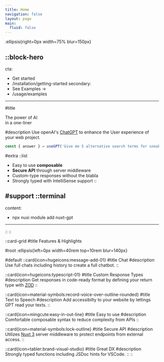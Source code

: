 ```yaml
---
title: Home
navigation: false
layout: page
main:
  fluid: false
---
```


:ellipsis{right=0px width=75% blur=150px}

::block-hero
---
cta:
  - Get started
  - /installation/getting-started
secondary:
  - See Examples →
  - /usage/examples
---

#title

<div style="display:flex; align-items:center; gap: 40px">
  <!-- <img src="/icon_512.png" alt="Nuxt-GPT Icon" style="height: 120px" /> -->
  <div>
    The power of AI<br />
    in a one-liner
  </div>
</div>

#description
Use openAI's [ChatGPT](https://openai.com/chatgpt/overview/) to enhance the User experience of your web project.


```ts
const { answer } = useGPT('Give me 5 alternative search terms for sneakers').send()
```

#extra
  ::list
  - Easy to use **composable**
  - **Secure API** through server middleware
  - Custom-type responses without the blabla
  - Strongly typed with IntelliSense support
  ::

#support
  ::terminal
  ---
  content:
  - npx nuxi module add nuxt-gpt
  ---
  ::
::

::card-grid
#title
Features & Highlights

#root
:ellipsis{left=0px width=40rem top=10rem blur=140px}

#default
  ::card{icon=hugeicons:message-add-01}
  #title
  Chat
  #description
  Use full chats including history to create a full chatbot.
  ::
  
  ::card{icon=hugeicons:typescript-01}
  #title
  Custom Response Types
  #description
  Get responses in code-ready format by defining your return type with [ZOD](https://zod.dev/)
  ::
  
  ::card{icon=material-symbols:record-voice-over-outline-rounded}
  #title
  Text to Speech
  #description
  Add accessibilty to your website by lettings GPT read your texts.
  ::

  ::card{icon=mingcute:easy-in-out-line}
  #title
  Easy to use
  #description
  Comfortable composable syntax to reduce complexity from APIs
  ::

  ::card{icon=material-symbols:lock-outline}
  #title
  Secure API
  #description
  Utilizes [Nuxt 3](https://v3.nuxtjs.org) server middleware to protect endpoints from external access.
  ::
  
  ::card{icon=tabler:brand-visual-studio}
  #title
  Great DX
  #description
  Strongly typed functions including JSDoc hints for VSCode.
  ::
::